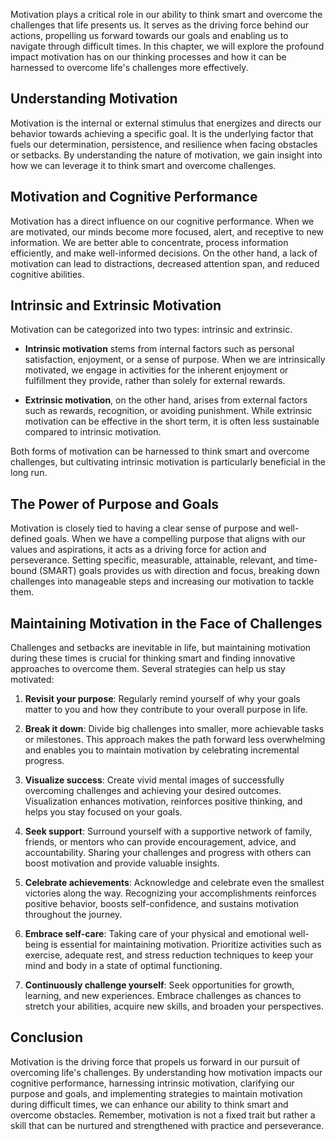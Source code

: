 
Motivation plays a critical role in our ability to think smart and overcome the challenges that life presents us. It serves as the driving force behind our actions, propelling us forward towards our goals and enabling us to navigate through difficult times. In this chapter, we will explore the profound impact motivation has on our thinking processes and how it can be harnessed to overcome life's challenges more effectively.

**Understanding Motivation**
----------------------------

Motivation is the internal or external stimulus that energizes and directs our behavior towards achieving a specific goal. It is the underlying factor that fuels our determination, persistence, and resilience when facing obstacles or setbacks. By understanding the nature of motivation, we gain insight into how we can leverage it to think smart and overcome challenges.

**Motivation and Cognitive Performance**
----------------------------------------

Motivation has a direct influence on our cognitive performance. When we are motivated, our minds become more focused, alert, and receptive to new information. We are better able to concentrate, process information efficiently, and make well-informed decisions. On the other hand, a lack of motivation can lead to distractions, decreased attention span, and reduced cognitive abilities.

**Intrinsic and Extrinsic Motivation**
--------------------------------------

Motivation can be categorized into two types: intrinsic and extrinsic.

* **Intrinsic motivation** stems from internal factors such as personal satisfaction, enjoyment, or a sense of purpose. When we are intrinsically motivated, we engage in activities for the inherent enjoyment or fulfillment they provide, rather than solely for external rewards.

* **Extrinsic motivation**, on the other hand, arises from external factors such as rewards, recognition, or avoiding punishment. While extrinsic motivation can be effective in the short term, it is often less sustainable compared to intrinsic motivation.

Both forms of motivation can be harnessed to think smart and overcome challenges, but cultivating intrinsic motivation is particularly beneficial in the long run.

**The Power of Purpose and Goals**
----------------------------------

Motivation is closely tied to having a clear sense of purpose and well-defined goals. When we have a compelling purpose that aligns with our values and aspirations, it acts as a driving force for action and perseverance. Setting specific, measurable, attainable, relevant, and time-bound (SMART) goals provides us with direction and focus, breaking down challenges into manageable steps and increasing our motivation to tackle them.

**Maintaining Motivation in the Face of Challenges**
----------------------------------------------------

Challenges and setbacks are inevitable in life, but maintaining motivation during these times is crucial for thinking smart and finding innovative approaches to overcome them. Several strategies can help us stay motivated:

1. **Revisit your purpose**: Regularly remind yourself of why your goals matter to you and how they contribute to your overall purpose in life.

2. **Break it down**: Divide big challenges into smaller, more achievable tasks or milestones. This approach makes the path forward less overwhelming and enables you to maintain motivation by celebrating incremental progress.

3. **Visualize success**: Create vivid mental images of successfully overcoming challenges and achieving your desired outcomes. Visualization enhances motivation, reinforces positive thinking, and helps you stay focused on your goals.

4. **Seek support**: Surround yourself with a supportive network of family, friends, or mentors who can provide encouragement, advice, and accountability. Sharing your challenges and progress with others can boost motivation and provide valuable insights.

5. **Celebrate achievements**: Acknowledge and celebrate even the smallest victories along the way. Recognizing your accomplishments reinforces positive behavior, boosts self-confidence, and sustains motivation throughout the journey.

6. **Embrace self-care**: Taking care of your physical and emotional well-being is essential for maintaining motivation. Prioritize activities such as exercise, adequate rest, and stress reduction techniques to keep your mind and body in a state of optimal functioning.

7. **Continuously challenge yourself**: Seek opportunities for growth, learning, and new experiences. Embrace challenges as chances to stretch your abilities, acquire new skills, and broaden your perspectives.

**Conclusion**
--------------

Motivation is the driving force that propels us forward in our pursuit of overcoming life's challenges. By understanding how motivation impacts our cognitive performance, harnessing intrinsic motivation, clarifying our purpose and goals, and implementing strategies to maintain motivation during difficult times, we can enhance our ability to think smart and overcome obstacles. Remember, motivation is not a fixed trait but rather a skill that can be nurtured and strengthened with practice and perseverance.
